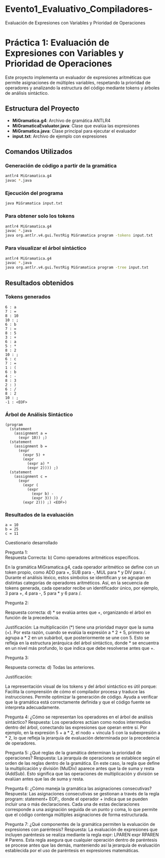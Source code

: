# Evento1_Evaluativo_Compiladores-
 
 Evaluación de Expresiones con Variables y Prioridad de Operaciones
 
# Práctica 1: Evaluación de Expresiones con Variables y Prioridad de Operaciones

Este proyecto implementa un evaluador de expresiones aritméticas que permite asignaciones de múltiples variables, respetando la prioridad de operadores y analizando la estructura del código mediante tokens y árboles de análisis sintáctico.

## Estructura del Proyecto
- **MiGramatica.g4**: Archivo de gramática ANTLR4
- **MiGramaticaEvaluator.java**: Clase que evalúa las expresiones
- **MiGramatica.java**: Clase principal para ejecutar el evaluador
- **input.txt**: Archivo de ejemplo con expresiones

## Comandos Utilizados
### Generación de código a partir de la gramática
```sh
antlr4 MiGramatica.g4
javac *.java
```
### Ejecución del programa
```sh
java MiGramatica input.txt
```
### Para obtener solo los tokens
```sh
antlr4 MiGramatica.g4
javac *.java
java org.antlr.v4.gui.TestRig MiGramatica program -tokens input.txt
```
### Para visualizar el árbol sintáctico
```sh
antlr4 MiGramatica.g4
javac *.java
java org.antlr.v4.gui.TestRig MiGramatica program -tree input.txt
```

## Resultados obtenidos
### Tokens generados
```
6 : a
7 : =
8 : 10
10 : ;
6 : b
7 : =
8 : 5
3 : +
6 : a
5 : *
8 : 2
10 : ;
6 : c
7 : =
1 : (
6 : b
4 : -
8 : 3
2 : )
6 : /
8 : 2
10 : ;
-1 : <EOF>
```
### Árbol de Análisis Sintáctico
```
(program 
  (statement 
    (assignment a = 
      (expr 10)) ;) 
  (statement 
    (assignment b = 
      (expr 
        (expr 5) + 
        (expr 
          (expr a) * 
          (expr 2)))) ;) 
  (statement 
    (assignment c = 
      (expr 
        (expr ( 
          (expr 
            (expr b) - 
            (expr 3)) )) / 
        (expr 2))) ;) <EOF>)
```
### Resultados de la evaluación
```
a = 10
b = 25
c = 11
```

Cuestionario desarrollado

Pregunta 1:  
Respuesta Correcta: b) Como operadores aritméticos específicos.

En la gramática MiGramatica.g4, cada operador aritmético se define con un token propio, como ADD para +, SUB para -, MUL para * y DIV para /. Durante el análisis léxico, estos símbolos se identifican y se agrupan en distintas categorías de operadores aritméticos. Así, en la secuencia de tokens generada, cada operador recibe un identificador único, por ejemplo, 3 para +, 4 para -, 5 para * y 6 para /.

Pregunta 2: 

Respuesta correcta: d) * se evalúa antes que +, organizando el árbol en función de la precedencia.

Justificación: La multiplicación (*) tiene una prioridad mayor que la suma (+). Por esta razón, cuando se evalúa la expresión a * 2 + 5, primero se agrupa a * 2 en un subárbol, que posteriormente se une con 5. Esto se refleja en la estructura jerárquica del árbol sintáctico, donde * se encuentra en un nivel más profundo, lo que indica que debe resolverse antes que +.

Pregunta 3: 

Respuesta correcta: d) Todas las anteriores.

Justificación: 

La representación visual de los tokens y del árbol sintáctico es útil porque:
Facilita la comprensión de cómo el compilador procesa y traduce las instrucciones.
Permite optimizar la generación de código.
Ayuda a verificar que la gramática está correctamente definida y que el código fuente se interpreta adecuadamente.

Pregunta 4: ¿Cómo se representan los operadores en el árbol de análisis sintáctico?
Respuesta: Los operadores actúan como nodos intermedios dentro del árbol, conectando las expresiones que operan entre sí. Por ejemplo, en la expresión 5 + a * 2, el nodo + vincula 5 con la subexpresión a * 2, lo que refleja la jerarquía de evaluación determinada por la precedencia de operadores.


Pregunta 5: ¿Qué reglas de la gramática determinan la prioridad de operaciones?
Respuesta: La jerarquía de operaciones se establece según el orden de las reglas dentro de la gramática. En este caso, la regla que define la multiplicación y división (MulDiv) aparece antes que la de suma y resta (AddSub). Esto significa que las operaciones de multiplicación y división se evalúan antes que las de suma y resta.

Pregunta 6: ¿Cómo maneja la gramática las asignaciones consecutivas?
Respuesta: Las asignaciones consecutivas se gestionan a través de la regla program: statement+ EOF;, donde el operador + indica que se pueden incluir una o más declaraciones. Cada una de estas declaraciones corresponde a una asignación seguida de un punto y coma, lo que permite que el código contenga múltiples asignaciones de forma estructurada.

Pregunta 7: ¿Qué componentes de la gramática permiten la evaluación de expresiones con paréntesis?
Respuesta: La evaluación de expresiones que incluyen paréntesis se realiza mediante la regla expr: LPAREN expr RPAREN # Parens. Esta regla asegura que cualquier operación dentro de paréntesis se procese antes que las demás, manteniendo así la jerarquía de evaluación establecida por el uso de paréntesis en expresiones matemáticas.


